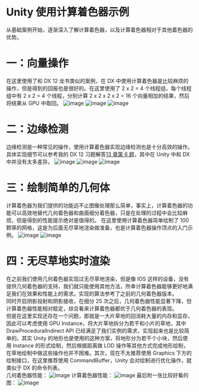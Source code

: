 # Unity 使用计算着色器示例
从基础案例开始，逐渐深入了解计算着色器，以及计算着色器相对于其他着色器的优势。

# 一：向量操作
在这里使用了和 DX 12 龙书类似的案例，在 DX 中使用计算着色器是比较麻烦的操作，但是得到的回报也是很好的。在这里使用了 2 x 2 = 4 个线程组，每个线程组中有 2 x 2 = 4 个线程，分别计算 2 x 2 x 2 x 2 = 16 个向量相加的结果，然后将结果从 GPU 中取回。
![image](/Images/VectorAdd/PrevList.png)
![image](/Images/VectorAdd/NextList.png)
![image](/Images/VectorAdd/ResultList.png)

# 二：边缘检测
边缘检测是一种常见的操作，使用计算着色器实现边缘检测也是十分高效的操作。具体实现细节可以参考我的 DX 12 习题解答[13 章第 6 题](https://github.com/NiHan1997/DirectX12Exercise/tree/master/Chapter_13/Exercise_6)，其中在 Unity 中和 DX 中并没有太多差异。
![image](/Images/EdgeDetection/Origin.png)
![image](/Images/EdgeDetection/Edge01.png)
![image](/Images/EdgeDetection/Edge02.png)

# 三：绘制简单的几何体
计算着色器为我们提供的功能远不止图像处理那么简单，事实上，计算着色器的功能可以高效地替代几何着色器和曲面细分着色器，只是在处理的过程中会比较麻烦，但是得到的性能提示绝对是值得的。
在这里使用计算着色器简单绘制了 100 颗草的网格，这是为后面无尽草地渲染做准备，也是计算着色器操作顶点的入门示例。
![image](/Images/GrassPrepare/Grass01.png)
![image](/Images/GrassPrepare/Grass02.png)

# 四：无尽草地实时渲染
在之前我们使用几何着色器实现过无尽草地渲染，但是像 IOS 这样的设备，没有提供几何着色器的支持，我们就只能使用其他方法，所幸计算着色器能够更好地满足我们在效果和性能上的需求。实现的算法参考了之前的几何着色器版本。  
同时开启阴影投射和阴影接收，在细分 25 次之后，几何着色器性能显著下降，但计算着色器性能相对稳定，综合看来计算着色器都优于几何着色器的表现。  
但是在这里实现还存在一个问题，那就是一大片草地的回消耗大量的内存和显存，因此可以考虑使用 GPU Instance，将大片草地拆分为若干和小片的草地，其中 DrawProceduralIndirect API 已经满足了我们实例的需求，实现起来也是比较简单的。其实 Unity 的地形也是使用的这种方案，将地形分为若干个小块，然后使用 Instance 的形式绘制，然后根据距离做 LOD 操作等其他方式完成地形绘制，在草地绘制中做这些操作也并不困难。其次，现在不太推荐使用 Graphics 下方的绘制接口，在这里推荐使用 CommandBuffer，Unity 会对绘制进行优化操作，就类似于 DX 的命令列表。  
几何着色器性能：
![image](/Images/Grass/Grass01.png)
计算着色器性能：
![image](/Images/Grass/Grass02.png)
最后附一张比较好看的图：
![image](/Images/Grass/Grass03.png)
